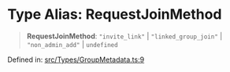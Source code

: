 # Type Alias: RequestJoinMethod

> **RequestJoinMethod**: `"invite_link"` \| `"linked_group_join"` \| `"non_admin_add"` \| `undefined`

Defined in: [src/Types/GroupMetadata.ts:9](https://github.com/Fokusdotid/Baileys/blob/db1d3e5f41e9eede5877460f9adbb0224021575c/src/Types/GroupMetadata.ts#L9)
